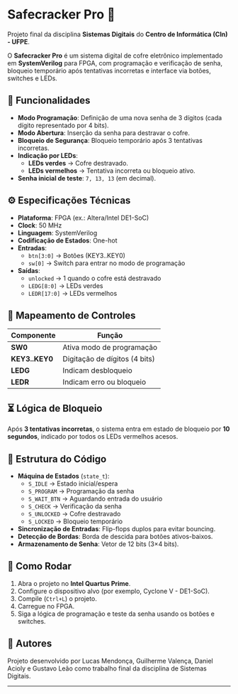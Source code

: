 # Safecracker Pro 🔐

Projeto final da disciplina **Sistemas Digitais** do **Centro de Informática (CIn) - UFPE**.

O **Safecracker Pro** é um sistema digital de cofre eletrônico implementado em **SystemVerilog** para FPGA, com programação e verificação de senha, bloqueio temporário após tentativas incorretas e interface via botões, switches e LEDs.

## 🎯 Funcionalidades

- **Modo Programação**: Definição de uma nova senha de 3 dígitos (cada dígito representado por 4 bits).
- **Modo Abertura**: Inserção da senha para destravar o cofre.
- **Bloqueio de Segurança**: Bloqueio temporário após 3 tentativas incorretas.
- **Indicação por LEDs**:
  - **LEDs verdes** → Cofre destravado.
  - **LEDs vermelhos** → Tentativa incorreta ou bloqueio ativo.
- **Senha inicial de teste**: `7, 13, 13` (em decimal).

## ⚙️ Especificações Técnicas

- **Plataforma**: FPGA (ex.: Altera/Intel DE1-SoC)
- **Clock**: 50 MHz
- **Linguagem**: SystemVerilog
- **Codificação de Estados**: One-hot
- **Entradas**:
  - `btn[3:0]` → Botões (KEY3..KEY0)
  - `sw[0]` → Switch para entrar no modo de programação
- **Saídas**:
  - `unlocked` → 1 quando o cofre está destravado
  - `LEDG[8:0]` → LEDs verdes
  - `LEDR[17:0]` → LEDs vermelhos

## 🔌 Mapeamento de Controles

| Componente     | Função |
|----------------|--------|
| **SW0**        | Ativa modo de programação |
| **KEY3..KEY0** | Digitação de dígitos (4 bits) |
| **LEDG**       | Indicam desbloqueio |
| **LEDR**       | Indicam erro ou bloqueio |

## ⏳ Lógica de Bloqueio

Após **3 tentativas incorretas**, o sistema entra em estado de bloqueio por **10 segundos**, indicado por todos os LEDs vermelhos acesos.

## 📂 Estrutura do Código

- **Máquina de Estados** (`state_t`):
  - `S_IDLE` → Estado inicial/espera
  - `S_PROGRAM` → Programação da senha
  - `S_WAIT_BTN` → Aguardando entrada do usuário
  - `S_CHECK` → Verificação da senha
  - `S_UNLOCKED` → Cofre destravado
  - `S_LOCKED` → Bloqueio temporário
- **Sincronização de Entradas**: Flip-flops duplos para evitar bouncing.
- **Detecção de Bordas**: Borda de descida para botões ativos-baixos.
- **Armazenamento de Senha**: Vetor de 12 bits (3×4 bits).

## 🚀 Como Rodar

1. Abra o projeto no **Intel Quartus Prime**.
2. Configure o dispositivo alvo (por exemplo, Cyclone V - DE1-SoC).
3. Compile (`Ctrl+L`) o projeto.
4. Carregue no FPGA.
5. Siga a lógica de programação e teste da senha usando os botões e switches.

## 👥 Autores

Projeto desenvolvido por Lucas Mendonça, Guilherme Valença, Daniel Acioly e Gustavo Leão como trabalho final da disciplina de Sistemas Digitais.

---
